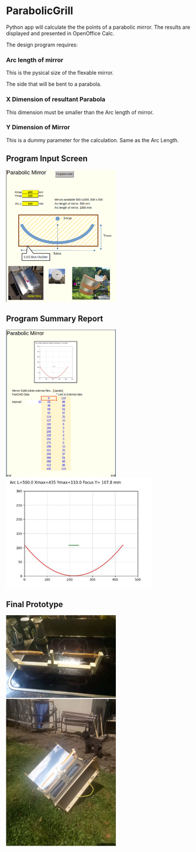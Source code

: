 # ParabolicGrill

Python app will calculate the the points of a parabolic mirror.
The results are displayed and presented in OpenOffice Calc.

The design program requires:

### Arc length of mirror

This is the pysical size of the flexable mirror.

The side that will be bent to a parabola.

### X Dimension of resultant Parabola

This dimension must be smaller than the Arc length of mirror.

### Y Dimension of Mirror

This is a dummy parameter for the calculation. Same as the Arc Length.

## Program Input Screen

<img src="png/ParabolicMirror.png" alt="drawing" width="300"/>

## Program Summary Report

<img src="png/Parabolic_Mirror_Report.png" alt="drawing" width="300"/>

<img src="Parabola.jpg" alt="drawing" width="400"/>

## Final Prototype

<img src="png/PM-sausage_jig.jpeg" alt="drawing" width="300"/>

<img src="png/PM-sausage_jig_2.jpeg" alt="drawing" width="300"/>
